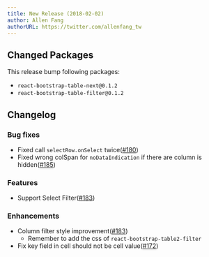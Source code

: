 ```yaml
---
title: New Release (2018-02-02)
author: Allen Fang
authorURL: https://twitter.com/allenfang_tw
---
```


## Changed Packages

This release bump following packages:

* `react-bootstrap-table-next@0.1.2`
* `react-bootstrap-table-filter@0.1.2`

## Changelog

### Bug fixes
* Fixed call `selectRow.onSelect` twice([#180](https://github.com/react-bootstrap-table/react-bootstrap-table2/issues/180)) 
* Fixed wrong colSpan for `noDataIndication` if there are column is hidden([#185](https://github.com/react-bootstrap-table/react-bootstrap-table2/issues/185))

### Features
* Support Select Filter([#183](https://github.com/react-bootstrap-table/react-bootstrap-table2/pull/183))

### Enhancements
* Column filter style improvement([#183](https://github.com/react-bootstrap-table/react-bootstrap-table2/pull/183))
  * Remember to add the css of `react-bootstrap-table2-filter`
* Fix key field in cell should not be cell value([#172](https://github.com/react-bootstrap-table/react-bootstrap-table2/issues/172))